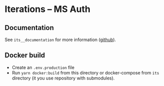 # Iterations – MS Auth

## Documentation

See `its__documentation` for more information ([github](https://github.com/iterations-is/its__documentation)).

## Docker build

- Create an `.env.production` file
- Run `yarn docker:build` from this directory or docker-compose from `its` directory (it you use repository with submodules).
